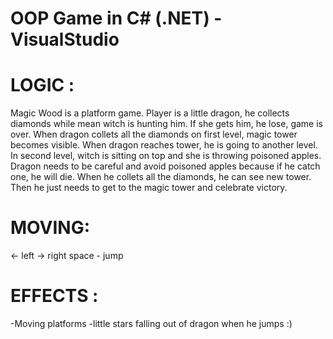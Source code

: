 # OOP Game in C# (.NET) - VisualStudio
# LOGIC : 
Magic Wood is a platform game. Player is a little dragon, he collects diamonds while mean witch is hunting him. If she gets him, he lose, game is over.
When dragon collets all the diamonds on first level, magic tower becomes visible. When dragon reaches tower, he is going to another level. 
In second level, witch is sitting on top and she is throwing poisoned apples. Dragon needs to be careful and avoid poisoned apples because if he catch one, he will die.
When he collets all the diamonds, he can see new tower. Then he just needs to get to the magic tower and celebrate victory.

# MOVING: 
<- left 
-> right
space - jump

# EFFECTS : 
-Moving platforms
-little stars falling out of dragon when he jumps :) 
